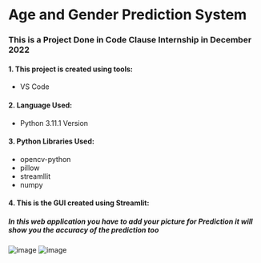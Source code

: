 # Age and Gender Prediction System
###  This is a Project Done in Code Clause Internship in December 2022
#### 1. This project is created using tools:
- VS Code
#### 2. Language Used:
- Python 3.11.1 Version
#### 3. Python Libraries Used:
- opencv-python
- pillow
- streamllit
- numpy
#### 4. This is the GUI created using Streamlit:
##### In this web application you have to add your picture for Prediction it will show you the accuracy of the prediction too
![image](https://user-images.githubusercontent.com/97289683/209460183-312240ca-5670-407d-bd31-82bc68980d9a.png)
![image](https://user-images.githubusercontent.com/97289683/209460491-b6365a1b-1054-494d-bd80-f4334c1e631e.png)




